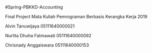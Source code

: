 #Spring-PBKKD-Accounting

Final Project Mata Kuliah Pemrograman Berbasis Kerangka Kerja 2019

Alvin Tanuwijaya        05111640000021

Nurlita Dhuha Fatmawati 05111640000092

Chrisnady Anggaiswara   05111640000153
